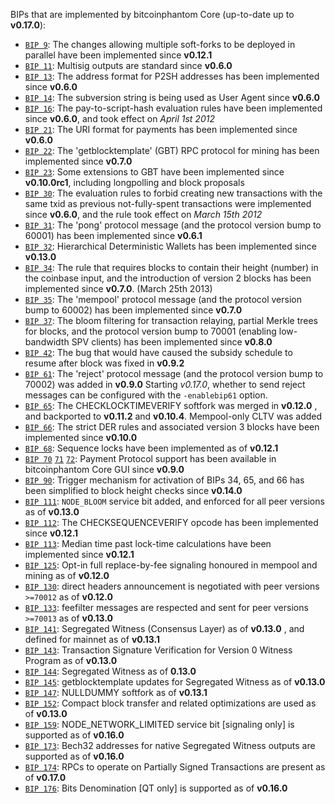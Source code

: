 BIPs that are implemented by bitcoinphantom Core (up-to-date up to **v0.17.0**):

* [`BIP 9`](https://github.com/bitcoinphantom/bips/blob/master/bip-0009.mediawiki): The changes allowing multiple soft-forks to be deployed in parallel have been implemented since **v0.12.1**  
* [`BIP 11`](https://github.com/bitcoinphantom/bips/blob/master/bip-0011.mediawiki): Multisig outputs are standard since **v0.6.0** 
* [`BIP 13`](https://github.com/bitcoinphantom/bips/blob/master/bip-0013.mediawiki): The address format for P2SH addresses has been implemented since **v0.6.0** 
* [`BIP 14`](https://github.com/bitcoinphantom/bips/blob/master/bip-0014.mediawiki): The subversion string is being used as User Agent since **v0.6.0** 
* [`BIP 16`](https://github.com/bitcoinphantom/bips/blob/master/bip-0016.mediawiki): The pay-to-script-hash evaluation rules have been implemented since **v0.6.0**, and took effect on *April 1st 2012* 
* [`BIP 21`](https://github.com/bitcoinphantom/bips/blob/master/bip-0021.mediawiki): The URI format for payments has been implemented since **v0.6.0** 
* [`BIP 22`](https://github.com/bitcoinphantom/bips/blob/master/bip-0022.mediawiki): The 'getblocktemplate' (GBT) RPC protocol for mining has been implemented since **v0.7.0**
* [`BIP 23`](https://github.com/bitcoinphantom/bips/blob/master/bip-0023.mediawiki): Some extensions to GBT have been implemented since **v0.10.0rc1**, including longpolling and block proposals 
* [`BIP 30`](https://github.com/bitcoinphantom/bips/blob/master/bip-0030.mediawiki): The evaluation rules to forbid creating new transactions with the same txid as previous not-fully-spent transactions were implemented since **v0.6.0**, and the rule took effect on *March 15th 2012* 
* [`BIP 31`](https://github.com/bitcoinphantom/bips/blob/master/bip-0031.mediawiki): The 'pong' protocol message (and the protocol version bump to 60001) has been implemented since **v0.6.1** 
* [`BIP 32`](https://github.com/bitcoinphantom/bips/blob/master/bip-0032.mediawiki): Hierarchical Deterministic Wallets has been implemented since **v0.13.0** 
* [`BIP 34`](https://github.com/bitcoinphantom/bips/blob/master/bip-0034.mediawiki): The rule that requires blocks to contain their height (number) in the coinbase input, and the introduction of version 2 blocks has been implemented since **v0.7.0**. (March 25th 2013) 
* [`BIP 35`](https://github.com/bitcoinphantom/bips/blob/master/bip-0035.mediawiki): The 'mempool' protocol message (and the protocol version bump to 60002) has been implemented since **v0.7.0** 
* [`BIP 37`](https://github.com/bitcoinphantom/bips/blob/master/bip-0037.mediawiki): The bloom filtering for transaction relaying, partial Merkle trees for blocks, and the protocol version bump to 70001 (enabling low-bandwidth SPV clients) has been implemented since **v0.8.0** 
* [`BIP 42`](https://github.com/bitcoinphantom/bips/blob/master/bip-0042.mediawiki): The bug that would have caused the subsidy schedule to resume after block  was fixed in **v0.9.2** 
* [`BIP 61`](https://github.com/bitcoinphantom/bips/blob/master/bip-0061.mediawiki): The 'reject' protocol message (and the protocol version bump to 70002) was added in **v0.9.0**  Starting *v0.17.0*, whether to send reject messages can be configured with the `-enablebip61` option.
* [`BIP 65`](https://github.com/bitcoinphantom/bips/blob/master/bip-0065.mediawiki): The CHECKLOCKTIMEVERIFY softfork was merged in **v0.12.0** , and backported to **v0.11.2** and **v0.10.4**. Mempool-only CLTV was added
* [`BIP 66`](https://github.com/bitcoinphantom/bips/blob/master/bip-0066.mediawiki): The strict DER rules and associated version 3 blocks have been implemented since **v0.10.0** 
* [`BIP 68`](https://github.com/bitcoinphantom/bips/blob/master/bip-0068.mediawiki): Sequence locks have been implemented as of **v0.12.1** 
* [`BIP 70`](https://github.com/bitcoinphantom/bips/blob/master/bip-0070.mediawiki) [`71`](https://github.com/bitcoinphantom/bips/blob/master/bip-0071.mediawiki) [`72`](https://github.com/bitcoinphantom/bips/blob/master/bip-0072.mediawiki): Payment Protocol support has been available in bitcoinphantom Core GUI since **v0.9.0** 
* [`BIP 90`](https://github.com/bitcoinphantom/bips/blob/master/bip-0090.mediawiki): Trigger mechanism for activation of BIPs 34, 65, and 66 has been simplified to block height checks since **v0.14.0** 
* [`BIP 111`](https://github.com/bitcoinphantom/bips/blob/master/bip-0111.mediawiki): `NODE_BLOOM` service bit added, and enforced for all peer versions as of **v0.13.0** 
* [`BIP 112`](https://github.com/bitcoinphantom/bips/blob/master/bip-0112.mediawiki): The CHECKSEQUENCEVERIFY opcode has been implemented since **v0.12.1** 
* [`BIP 113`](https://github.com/bitcoinphantom/bips/blob/master/bip-0113.mediawiki): Median time past lock-time calculations have been implemented since **v0.12.1** 
* [`BIP 125`](https://github.com/bitcoinphantom/bips/blob/master/bip-0125.mediawiki): Opt-in full replace-by-fee signaling honoured in mempool and mining as of **v0.12.0** 
* [`BIP 130`](https://github.com/bitcoinphantom/bips/blob/master/bip-0130.mediawiki): direct headers announcement is negotiated with peer versions `>=70012` as of **v0.12.0** 
* [`BIP 133`](https://github.com/bitcoinphantom/bips/blob/master/bip-0133.mediawiki): feefilter messages are respected and sent for peer versions `>=70013` as of **v0.13.0** 
* [`BIP 141`](https://github.com/bitcoinphantom/bips/blob/master/bip-0141.mediawiki): Segregated Witness (Consensus Layer) as of **v0.13.0** , and defined for mainnet as of **v0.13.1** 
* [`BIP 143`](https://github.com/bitcoinphantom/bips/blob/master/bip-0143.mediawiki): Transaction Signature Verification for Version 0 Witness Program as of **v0.13.0** 
* [`BIP 144`](https://github.com/bitcoinphantom/bips/blob/master/bip-0144.mediawiki): Segregated Witness as of **0.13.0** 
* [`BIP 145`](https://github.com/bitcoinphantom/bips/blob/master/bip-0145.mediawiki): getblocktemplate updates for Segregated Witness as of **v0.13.0** 
* [`BIP 147`](https://github.com/bitcoinphantom/bips/blob/master/bip-0147.mediawiki): NULLDUMMY softfork as of **v0.13.1** 
* [`BIP 152`](https://github.com/bitcoinphantom/bips/blob/master/bip-0152.mediawiki): Compact block transfer and related optimizations are used as of **v0.13.0** 
* [`BIP 159`](https://github.com/bitcoinphantom/bips/blob/master/bip-0159.mediawiki): NODE_NETWORK_LIMITED service bit [signaling only] is supported as of **v0.16.0** 
* [`BIP 173`](https://github.com/bitcoinphantom/bips/blob/master/bip-0173.mediawiki): Bech32 addresses for native Segregated Witness outputs are supported as of **v0.16.0** 
* [`BIP 174`](https://github.com/bitcoinphantom/bips/blob/master/bip-0174.mediawiki): RPCs to operate on Partially Signed Transactions are present as of **v0.17.0** 
* [`BIP 176`](https://github.com/bitcoinphantom/bips/blob/master/bip-0176.mediawiki): Bits Denomination [QT only] is supported as of **v0.16.0**
